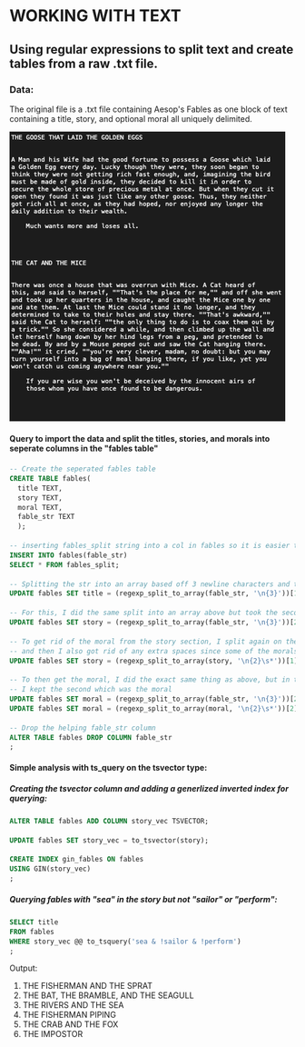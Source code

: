 # WORKING WITH TEXT

## Using regular expressions to split text and create tables from a raw .txt file.

### Data:

The original file is a .txt file containing Aesop's Fables as one block of text containing a title, story, and optional moral all uniquely delimited.

![raw text](./images/text_raw.png)

#### Query to import the data and split the titles, stories, and morals into seperate columns in the "fables table"

```sql
-- Create the seperated fables table
CREATE TABLE fables(
  title TEXT,
  story TEXT,
  moral TEXT,
  fable_str TEXT
  );

-- inserting fables_split string into a col in fables so it is easier to work with for me
INSERT INTO fables(fable_str)
SELECT * FROM fables_split;

-- Splitting the str into an array based off 3 newline characters and taking the first element which is the title
UPDATE fables SET title = (regexp_split_to_array(fable_str, '\n{3}'))[1];

-- For this, I did the same split into an array above but took the second element which was the story and moral if applicable
UPDATE fables SET story = (regexp_split_to_array(fable_str, '\n{3}'))[2];

-- To get rid of the moral from the story section, I split again on the 2 newline characters which were seperating the story and moral
-- and then I also got rid of any extra spaces since some of the morals were indented.
UPDATE fables SET story = (regexp_split_to_array(story, '\n{2}\s*'))[1];

-- To then get the moral, I did the exact same thing as above, but in the second step, instead of keeping the first indexed item
-- I kept the second which was the moral
UPDATE fables SET moral = (regexp_split_to_array(fable_str, '\n{3}'))[2];
UPDATE fables SET moral = (regexp_split_to_array(moral, '\n{2}\s*'))[2];

-- Drop the helping fable_str column
ALTER TABLE fables DROP COLUMN fable_str
;
```

#### Simple analysis with ts_query on the tsvector type:

##### Creating the tsvector column and adding a generlized inverted index for querying:
```sql
ALTER TABLE fables ADD COLUMN story_vec TSVECTOR;

UPDATE fables SET story_vec = to_tsvector(story);

CREATE INDEX gin_fables ON fables 
USING GIN(story_vec)
;
```

##### Querying fables with "sea" in the story but not "sailor" or "perform":
```sql
SELECT title 
FROM fables
WHERE story_vec @@ to_tsquery('sea & !sailor & !perform')
;
```
Output:
  1) THE FISHERMAN AND THE SPRAT
  2) THE BAT, THE BRAMBLE, AND THE SEAGULL
  3) THE RIVERS AND THE SEA
  4) THE FISHERMAN PIPING
  5) THE CRAB AND THE FOX
  6) THE IMPOSTOR
